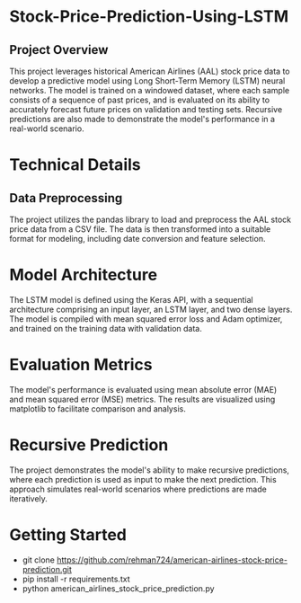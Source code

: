 # Stock-Price-Prediction-Using-LSTM
## Project Overview
This project leverages historical American Airlines (AAL) stock price data to develop a predictive model using Long Short-Term Memory (LSTM) neural networks. The model is trained on a windowed dataset, where each sample consists of a sequence of past prices, and is evaluated on its ability to accurately forecast future prices on validation and testing sets. Recursive predictions are also made to demonstrate the model's performance in a real-world scenario.
# Technical Details
## Data Preprocessing
The project utilizes the pandas library to load and preprocess the AAL stock price data from a CSV file. The data is then transformed into a suitable format for modeling, including date conversion and feature selection.
# Model Architecture
The LSTM model is defined using the Keras API, with a sequential architecture comprising an input layer, an LSTM layer, and two dense layers. The model is compiled with mean squared error loss and Adam optimizer, and trained on the training data with validation data.
# Evaluation Metrics
The model's performance is evaluated using mean absolute error (MAE) and mean squared error (MSE) metrics. The results are visualized using matplotlib to facilitate comparison and analysis.
# Recursive Prediction
The project demonstrates the model's ability to make recursive predictions, where each prediction is used as input to make the next prediction. This approach simulates real-world scenarios where predictions are made iteratively.
# Getting Started
- git clone https://github.com/rehman724/american-airlines-stock-price-prediction.git
- pip install -r requirements.txt
- python american_airlines_stock_price_prediction.py
